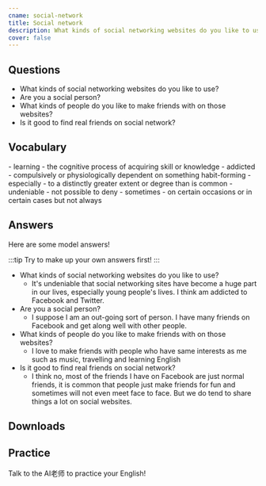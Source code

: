 ```yaml
---
cname: social-network
title: Social network
description: What kinds of social networking websites do you like to use?
cover: false
---
```

<banner></banner>

## Questions

- What kinds of social networking websites do you like to use?
- Are you a social person?
- What kinds of people do you like to make friends with on those websites?
- Is it good to find real friends on social network?

## Vocabulary

<vocab-list>
- learning
  - the cognitive process of acquiring skill or knowledge
- addicted
  - compulsively or physiologically dependent on something habit-forming
- especially
  - to a distinctly greater extent or degree than is common
- undeniable
  - not possible to deny  
- sometimes
  - on certain occasions or in certain cases but not always

<!-- blank -->

</vocab-list>

## Answers
Here are some model answers!

:::tip
Try to make up your own answers first!
:::

- What kinds of social networking websites do you like to use?
  - It&#39;s undeniable that social networking sites have become a huge part in our lives, especially young people&#39;s lives. I think am addicted to Facebook and Twitter.
- Are you a social person?
  - I suppose I am an out-going sort of person. I have many friends on Facebook and get along well with other people.
- What kinds of people do you like to make friends with on those websites?
  - I love to make friends with people who have same interests as me such as music, travelling and learning English
- Is it good to find real friends on social network?
  - I think no, most of the friends I have on Facebook are just normal friends, it is common that people just make friends for fun and sometimes will not even meet face to face. But we do tend to share things a lot on social websites.

## Downloads
<downloads></downloads>

## Practice
Talk to the AI老师 to practice your English!
<qrfooter></qrfooter>




